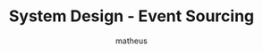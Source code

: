---
layout: post
image: assets/images/system-design/capa-pacelc.png
author: matheus
featured: false
published: true
categories: [ system-design, engineering, cloud ]
title: System Design - Event Sourcing
---